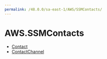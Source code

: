```yaml
---
permalink: /48.0.0/sa-east-1/AWS/SSMContacts/
---
```


# AWS.SSMContacts



* [Contact](Contact.md)
* [ContactChannel](ContactChannel.md)
